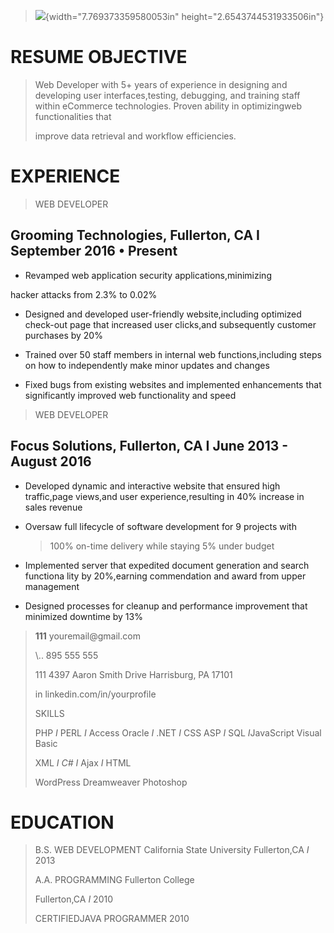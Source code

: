 > ![](media/image1.jpeg){width="7.769373359580053in"
> height="2.6543744531933506in"}

# RESUME OBJECTIVE

> Web Developer with 5+ years of experience in designing and developing
> user interfaces,testing, debugging, and training staff within
> eCommerce technologies. Proven ability in optimizingweb
> functionalities that
>
> improve data retrieval and workflow efficiencies.

# EXPERIENCE

> WEB DEVELOPER

## Grooming Technologies, Fullerton, CA I September 2016 • Present

-   Revamped web application security applications,minimizing

hacker attacks from 2.3% to 0.02%

-   Designed and developed user-friendly website,including optimized
    check-out page that increased user clicks,and subsequently customer
    purchases by 20%

-   Trained over 50 staff members in internal web functions,including
    steps on how to independently make minor updates and changes

-   Fixed bugs from existing websites and implemented enhancements that
    significantly improved web functionality and speed

> WEB DEVELOPER

## Focus Solutions, Fullerton, CA I June 2013 - August 2016

-   Developed dynamic and interactive website that ensured high
    traffic,page views,and user experience,resulting in 40% increase in
    sales revenue

-   Oversaw full lifecycle of software development for 9 projects with
    > 100% on-time delivery while staying 5% under budget

-   Implemented server that expedited document generation and search
    functiona lity by 20%,earning commendation and award from upper
    management

-   Designed processes for cleanup and performance improvement that
    minimized downtime by 13%

> **111** youremail\@gmail.com
>
> \\.. 895 555 555
>
> 111 4397 Aaron Smith Drive Harrisburg, PA 17101
>
> in linkedin.com/in/yourprofile
>
> SKILLS
>
> PHP *I* PERL *I* Access Oracle *I* .NET *I* CSS ASP *I* SQL
> *I*JavaScript Visual Basic
>
> XML *I C# I* Ajax *I* HTML
>
> WordPress Dreamweaver Photoshop

# EDUCATION

> B.S. WEB DEVELOPMENT California State University Fullerton,CA *I* 2013
>
> A.A. PROGRAMMING Fullerton College
>
> Fullerton,CA *I* 2010
>
> CERTIFIEDJAVA PROGRAMMER 2010
